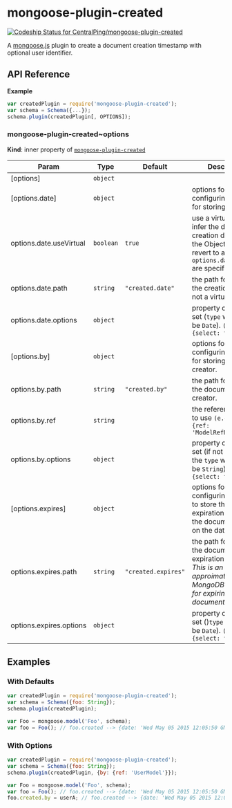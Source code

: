 mongoose-plugin-created
====================

[ ![Codeship Status for CentralPing/mongoose-plugin-created](https://codeship.com/projects/e23c0930-4b41-0132-6abf-22e4e23acdc5/status)](https://codeship.com/projects/46701)

A [mongoose.js](https://github.com/LearnBoost/mongoose/) plugin to create a document creation timestamp with optional user identifier.

## API Reference
**Example**  
```js
var createdPlugin = require('mongoose-plugin-created');
var schema = Schema({...});
schema.plugin(createdPlugin[, OPTIONS]);
```
<a name="module_mongoose-plugin-created..options"></a>
### mongoose-plugin-created~options
**Kind**: inner property of <code>[mongoose-plugin-created](#module_mongoose-plugin-created)</code>  

| Param | Type | Default | Description |
| --- | --- | --- | --- |
| [options] | <code>object</code> |  |  |
| [options.date] | <code>object</code> |  | options for configuring the path for storing the date. |
| options.date.useVirtual | <code>boolean</code> | <code>true</code> | use a virtual path to infer the document creation date from the ObjectId `_id`. Will revert to a real path if `options.date.options` are specified. |
| options.date.path | <code>string</code> | <code>&quot;created.date&quot;</code> | the path for storing the creation date if not a virtual. |
| options.date.options | <code>object</code> |  | property options to set (`type` will always be `Date`). `(e.g. {select: false})` |
| [options.by] | <code>object</code> |  | options for configuring the path for storing the creator. |
| options.by.path | <code>string</code> | <code>&quot;created.by&quot;</code> | the path for storing the document creator. |
| options.by.ref | <code>string</code> |  | the reference model to use `(e.g. {by: {ref: 'ModelRefName'}})` |
| options.by.options | <code>object</code> |  | property options to set (if not a reference the `type` will always be `String`). `(e.g. {select: false})` |
| [options.expires] | <code>object</code> |  | options for configuring the path to store the expiration time for the document based on the date path. |
| options.expires.path | <code>string</code> | <code>&quot;created.expires&quot;</code> | the path for storing the document expiration timestamp. *This is an approimation due to MongoDB's method for expiring documents* |
| options.expires.options | <code>object</code> |  | property options to set ()`type` will always be `Date`). `(e.g. {select: false})` |


## Examples

### With Defaults
```js
var createdPlugin = require('mongoose-plugin-created');
var schema = Schema({foo: String});
schema.plugin(createdPlugin);

var Foo = mongoose.model('Foo', schema);
var foo = Foo(); // foo.created --> {date: 'Wed May 05 2015 12:05:50 GMT-0400 (EDT)'}
```

### With Options
```js
var createdPlugin = require('mongoose-plugin-created');
var schema = Schema({foo: String});
schema.plugin(createdPlugin, {by: {ref: 'UserModel'}});

var Foo = mongoose.model('Foo', schema);
var foo = Foo(); // foo.created --> {date: 'Wed May 05 2015 12:05:50 GMT-0400 (EDT)'}
foo.created.by = userA; // foo.created --> {date: 'Wed May 05 2015 12:05:50 GMT-0400 (EDT)', by: '507f191e810c19729de860ea'}
```
